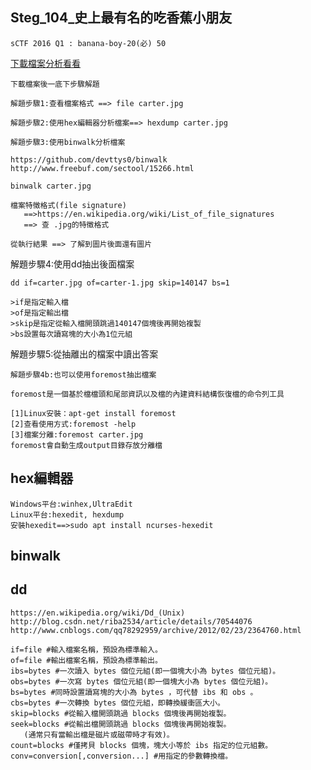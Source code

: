 ## Steg_104_史上最有名的吃香蕉小朋友
```
sCTF 2016 Q1 : banana-boy-20(必) 50
```
[下載檔案分析看看](https://raw.githubusercontent.com/MyFirstSecurity2020/backup/main/steg/steg101/carter.jpg)
```
下載檔案後一底下步驟解題

解題步驟1:查看檔案格式 ==> file carter.jpg

解題步驟2:使用hex編輯器分析檔案==> hexdump carter.jpg

解題步驟3:使用binwalk分析檔案
```
```
https://github.com/devttys0/binwalk
http://www.freebuf.com/sectool/15266.html
```
```
binwalk carter.jpg

檔案特徵格式(file signature)
   ==>https://en.wikipedia.org/wiki/List_of_file_signatures
   ==> 查 .jpg的特徵格式
   
從執行結果 ==> 了解到圖片後面還有圖片
```

解題步驟4:使用dd抽出後面檔案
```
dd if=carter.jpg of=carter-1.jpg skip=140147 bs=1

>if是指定輸入檔
>of是指定輸出檔
>skip是指定從輸入檔開頭跳過140147個塊後再開始複製
>bs設置每次讀寫塊的大小為1位元組
```
解題步驟5:從抽離出的檔案中讀出答案

```
解題步驟4b:也可以使用foremost抽出檔案

foremost是一個基於檔檔頭和尾部資訊以及檔的內建資料結構恢復檔的命令列工具

[1]Linux安裝：apt-get install foremost
[2]查看使用方式:foremost -help
[3]檔案分離:foremost carter.jpg
foremost會自動生成output目錄存放分離檔
```


## hex編輯器
```
Windows平台:winhex,UltraEdit
Linux平台:hexedit, hexdump
安裝hexedit==>sudo apt install ncurses-hexedit
```
## binwalk


## dd
```
https://en.wikipedia.org/wiki/Dd_(Unix)
http://blog.csdn.net/riba2534/article/details/70544076
http://www.cnblogs.com/qq78292959/archive/2012/02/23/2364760.html
```
```
if=file #輸入檔案名稱，預設為標準輸入。 
of=file #輸出檔案名稱，預設為標準輸出。 
ibs=bytes #一次讀入 bytes 個位元組(即一個塊大小為 bytes 個位元組)。 
obs=bytes #一次寫 bytes 個位元組(即一個塊大小為 bytes 個位元組)。 
bs=bytes #同時設置讀寫塊的大小為 bytes ，可代替 ibs 和 obs 。 
cbs=bytes #一次轉換 bytes 個位元組，即轉換緩衝區大小。 
skip=blocks #從輸入檔開頭跳過 blocks 個塊後再開始複製。 
seek=blocks #從輸出檔開頭跳過 blocks 個塊後再開始複製。
   (通常只有當輸出檔是磁片或磁帶時才有效)。 
count=blocks #僅拷貝 blocks 個塊，塊大小等於 ibs 指定的位元組數。 
conv=conversion[,conversion...] #用指定的參數轉換檔。
```
